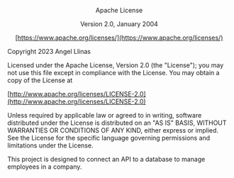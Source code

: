 <center>

Apache License

Version 2.0, January 2004

[https://www.apache.org/licenses/](https://www.apache.org/licenses/)

</center>

Copyright 2023 Angel Llinas

Licensed under the Apache License, Version 2.0 (the "License");
you may not use this file except in compliance with the License.
You may obtain a copy of the License at

[http://www.apache.org/licenses/LICENSE-2.0](http://www.apache.org/licenses/LICENSE-2.0)

Unless required by applicable law or agreed to in writing, software
distributed under the License is distributed on an "AS IS" BASIS,
WITHOUT WARRANTIES OR CONDITIONS OF ANY KIND, either express or implied.
See the License for the specific language governing permissions and
limitations under the License.

This project is designed to connect an API to a database to manage employees in a company.
